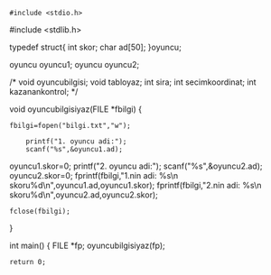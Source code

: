 	#include <stdio.h>
#include <stdlib.h>

typedef struct{
   int skor;
   char ad[50];
}oyuncu;

oyuncu oyuncu1;
oyuncu oyuncu2;

/*
void oyuncubilgisi;
void tabloyaz;
int sira;
int secimkoordinat;
int kazanankontrol;
*/


void oyuncubilgisiyaz(FILE *fbilgi)
{

    fbilgi=fopen("bilgi.txt","w");

        printf("1. oyuncu adi:");
        scanf("%s",&oyuncu1.ad);
oyuncu1.skor=0;
        printf("2. oyuncu adi:");
        scanf("%s",&oyuncu2.ad);
oyuncu2.skor=0;
         fprintf(fbilgi,"1.nin adi: %s\n skoru%d\n",oyuncu1.ad,oyuncu1.skor);
         fprintf(fbilgi,"2.nin adi: %s\n skoru%d\n",oyuncu2.ad,oyuncu2.skor);


    fclose(fbilgi);
}



int main()
{
    FILE *fp;
    oyuncubilgisiyaz(fp);
	
	
	
	return 0;
